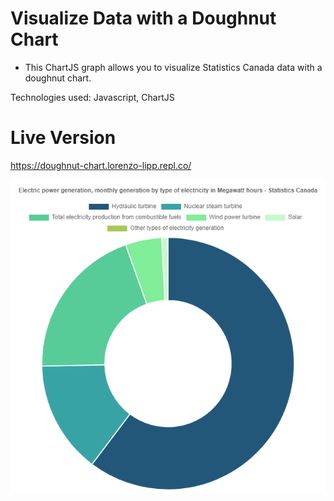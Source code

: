 # Visualize Data with a Doughnut Chart

- This ChartJS graph allows you to visualize Statistics Canada data with a doughnut chart.

Technologies used: Javascript, ChartJS

# Live Version

https://doughnut-chart.lorenzo-lipp.repl.co/

![image](images/preview-1.png)